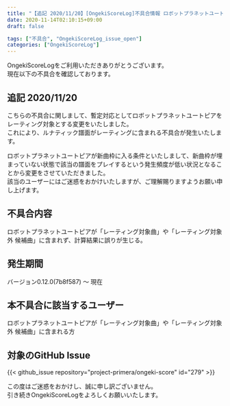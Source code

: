 ```yaml
---
title: "【追記 2020/11/20】[OngekiScoreLog]不具合情報 ロボットプラネットユートピアがレーティング対象曲に含まれない"
date: 2020-11-14T02:10:15+09:00
draft: false

tags: ["不具合", "OngekiScoreLog_issue_open"]
categories: ["OngekiScoreLog"]
---
```


OngekiScoreLogをご利用いただきありがとうございます。  
現在以下の不具合を確認しております。

<!--more-->

<!-- ## 追記

本不具合の修正が完了いたしました。  
ご利用中の皆様にご迷惑をおかけしましたことを深くお詫び申し上げます。 -->

## 追記 2020/11/20

こちらの不具合に関しまして、暫定対応としてロボットプラネットユートピアをレーティング対象とする変更をいたしました。  
これにより、ルナティック譜面がレーティングに含まれる不具合が発生いたします。

ロボットプラネットユートピアが新曲枠に入る条件といたしまして、新曲枠が埋まっていない状態で該当の譜面をプレイするという発生頻度が低い状況となることから変更をさせていただきました。  
該当のユーザーにはご迷惑をおかけいたしますが、ご理解賜りますようお願い申し上げます。

## 不具合内容

ロボットプラネットユートピアが「レーティング対象曲」や「レーティング対象外 候補曲」に含まれず、計算結果に誤りが生じる。

## 発生期間

バージョン0.12.0(7b8f587) ～ 現在

## 本不具合に該当するユーザー

ロボットプラネットユートピアが「レーティング対象曲」や「レーティング対象外 候補曲」に含まれる方

## 対象のGitHub Issue

{{< github_issue repository="project-primera/ongeki-score" id="279" >}}

この度はご迷惑をおかけし、誠に申し訳ございません。  
引き続きOngekiScoreLogをよろしくお願いいたします。
